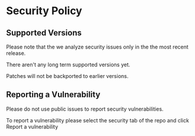 # Security Policy

## Supported Versions
Please note that the we analyze security issues only in the the most recent release.

There aren't any long term supported versions yet.

Patches will not be backported to earlier versions.

## Reporting a Vulnerability

Please do not use public issues to report security vulnerabilities.

To report a vulnerability please select the security tab of the repo and click Report a vulnerability
